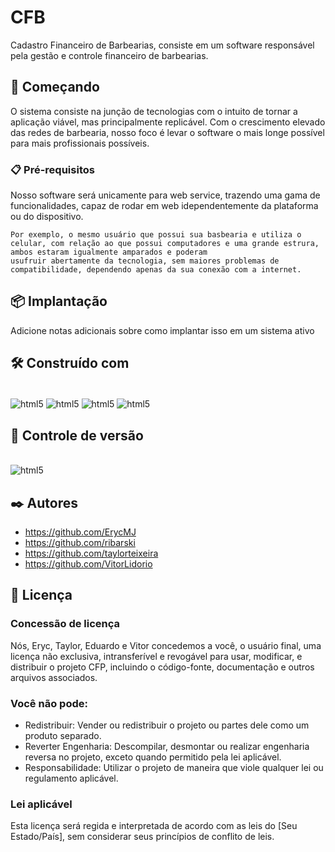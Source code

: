 # CFB

Cadastro Financeiro de Barbearias, consiste em um software responsável pela gestão e controle financeiro de barbearias.   

## 🚀 Começando

O sistema consiste na junção de tecnologias com o intuito de tornar a aplicação viável, mas principalmente replicável.
Com o crescimento elevado das redes de barbearia, nosso foco é levar o software o mais longe possível para mais profissionais possíveis.

### 📋 Pré-requisitos

Nosso software será unicamente para web service, trazendo uma gama de funcionalidades, capaz de rodar em web idependentemente da plataforma ou do dispositivo.

```
Por exemplo, o mesmo usuário que possui sua basbearia e utiliza o celular, com relação ao que possui computadores e uma grande estrura, ambos estaram igualmente amparados e poderam
usufruir abertamente da tecnologia, sem maiores problemas de compatibilidade, dependendo apenas da sua conexão com a internet.
```

## 📦 Implantação

Adicione notas adicionais sobre como implantar isso em um sistema ativo

## 🛠️ Construído com

<div style="display: inline_block"><br/>
   <img align="center" alt="html5" src="https://img.shields.io/badge/HTML5-E34F26?style=for-the-badge&logo=html5&logoColor=whit"/>
   <img align="center" alt="html5" src="https://img.shields.io/badge/JavaScript-323330?style=for-the-badge&logo=javascript&logoColor=F7DF1E"/>
   <img align="center" alt="html5" src="https://img.shields.io/badge/Node.js-43853D?style=for-the-badge&logo=node.js&logoColor=white"/>
   <img align="center" alt="html5" src="https://img.shields.io/badge/React-20232A?style=for-the-badge&logo=react&logoColor=61DAFB"/>
</div>

## 📌 Controle de versão

<div style="display: inline_block"><br/>
   <img align="center" alt="html5" src="https://img.shields.io/badge/GitHub-100000?style=for-the-badge&logo=github&logoColor=white"/>
</div>

## ✒️ Autores

* https://github.com/ErycMJ
* https://github.com/ribarski
* https://github.com/taylorteixeira
* https://github.com/VitorLidorio

## 📄 Licença

### Concessão de licença
Nós, Eryc, Taylor, Eduardo e Vitor concedemos a você, o usuário final, uma licença não exclusiva, intransferível e revogável para usar, modificar, e distribuir o projeto CFP, incluindo o código-fonte, documentação e outros arquivos associados.

### Você não pode:
* Redistribuir: Vender ou redistribuir o projeto ou partes dele como um produto separado.
* Reverter Engenharia: Descompilar, desmontar ou realizar engenharia reversa no projeto, exceto quando permitido pela lei aplicável.
* Responsabilidade: Utilizar o projeto de maneira que viole qualquer lei ou regulamento aplicável.

### Lei aplicável
Esta licença será regida e interpretada de acordo com as leis do [Seu Estado/País], sem considerar seus princípios de conflito de leis.

